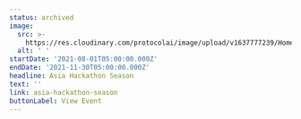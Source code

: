 ```yaml
---
status: archived
image:
  src: >-
    https://res.cloudinary.com/protocolai/image/upload/v1637777239/Home/asia-season_l26qti_raiuiu.png
  alt: ' '
startDate: '2021-08-01T05:00:00.000Z'
endDate: '2021-11-30T05:00:00.000Z'
headline: Asia Hackathon Season
text: ''
link: asia-hackathon-season
buttonLabel: View Event
---
```

